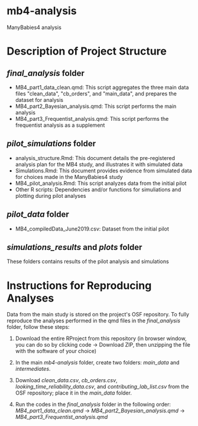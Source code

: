 # mb4-analysis
ManyBabies4 analysis

# Description of Project Structure

## *final_analysis* folder

- MB4_part1_data_clean.qmd: This script aggregates the three main data files "clean_data", "cb_orders", and "main_data", and prepares the dataset for analysis
- MB4_part2_Bayesian_analysis.qmd: This script performs the main analysis
- MB4_part3_Frequentist_analysis.qmd: This script performs the frequentist analysis as a supplement

## *pilot_simulations* folder

- analysis_structure.Rmd: This document details the pre-registered analysis plan for the MB4 study, and illustrates it with simulated data
- Simulations.Rmd: This document provides evidence from simulated data for choices made in the ManyBabies4 study
- MB4_pilot_analysis.Rmd: This script analyzes data from the initial pilot
- Other R scripts: Dependencies and/or functions for simuliations and plotting during pilot analyses

## *pilot_data* folder

- MB4_compiledData_June2019.csv: Dataset from the initial pilot

## *simulations_results* and *plots* folder

These folders contains results of the pilot analysis and simulations

# Instructions for Reproducing Analyses

Data from the main study is stored on the project's OSF repository. To fully reproduce the analyses performed in the qmd files in the *final_analysis* folder, follow these steps:

1. Download the entire RProject from this repository (in browser window, you can do so by clicking code -> Download ZIP, then unzipping the file with the software of your choice)

2. In the main *mb4-analysis* folder, create two folders: *main_data* and *intermediates*.

3. Download *clean_data.csv*, *cb_orders.csv*, *looking_time_reliability_data.csv*, and *contributing_lab_list.csv* from the OSF repository; place it in the *main_data* folder.

4. Run the codes in the *final_analysis* folder in the following order: *MB4_part1_data_clean.qmd* -> *MB4_part2_Bayesian_analysis.qmd* -> *MB4_part3_Frequentist_analysis.qmd*


